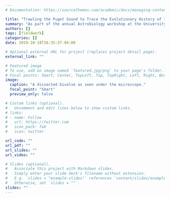 ```yaml
---
# Documentation: https://sourcethemes.com/academic/docs/managing-content/

title: "Trawling the Puget Sound to Trace the Evolutionary History of Invertebrate Organisms"
summary: "As part of the annual Astrobiology workshop at the University of Washington, my fellow grad students and I journeyed to Friday Harbor Labs to board the Rachel Carson, a UW oceanographic research vessel in fall 2019. While on-board, we supervised as the crew trawled the Puget Sound for various invertebrates. We then dissected our invertebrates in the laboratory to discuss the growing complexity demonstratedby lifeforms like bivalves, prawns, sea cucumbers, and sea urchins."
authors: []
tags: [fieldwork]
categories: []
date: 2019-10-18T16:35:37-04:00

# Optional external URL for project (replaces project detail page).
external_link: ""

# Featured image
# To use, add an image named `featured.jpg/png` to your page's folder.
# Focal points: Smart, Center, TopLeft, Top, TopRight, Left, Right, BottomLeft, Bottom, BottomRight.
image:
  caption: "A dissected bivalve as seen under the microscope."
  focal_point: "Smart"
  preview_only: false

# Custom links (optional).
#   Uncomment and edit lines below to show custom links.
# links:
# - name: Follow
#   url: https://twitter.com
#   icon_pack: fab
#   icon: twitter

url_code: ""
url_pdf: ""
url_slides: ""
url_video: ""

# Slides (optional).
#   Associate this project with Markdown slides.
#   Simply enter your slide deck's filename without extension.
#   E.g. `slides = "example-slides"` references `content/slides/example-slides.md`.
#   Otherwise, set `slides = ""`.
slides: ""
---
```

